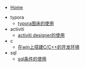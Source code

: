 * [Home](/)
- typora
  - [typora图床的使用](typora/typora_image_use.md "typora图床的使用")
- activiti
  - [activiti designer的使用](activiti/activiti_designer_use.md)
- c
  - [在win上搭建C/C++的开发环境](c/c_set_up.md)
- sql
  - [sql条件的使用](sql/sql_condition.md "sql条件的使用")

